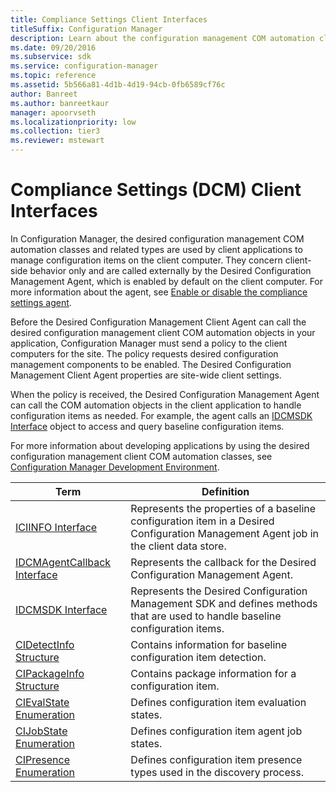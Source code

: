 ```yaml
---
title: Compliance Settings Client Interfaces
titleSuffix: Configuration Manager
description: Learn about the configuration management COM automation classes and related types used by client applications to manage configuration items on the client computer.
ms.date: 09/20/2016
ms.subservice: sdk
ms.service: configuration-manager
ms.topic: reference
ms.assetid: 5b566a81-4d1b-4d19-94cb-0fb6589cf76c
author: Banreet
ms.author: banreetkaur
manager: apoorvseth
ms.localizationpriority: low
ms.collection: tier3
ms.reviewer: mstewart
---
```

# Compliance Settings (DCM) Client Interfaces
In Configuration Manager, the desired configuration management COM automation classes and related types are used by client applications to manage configuration items on the client computer. They concern client-side behavior only and are called externally by the Desired Configuration Management Agent, which is enabled by default on the client computer. For more information about the agent, see [Enable or disable the compliance settings agent](../../../../compliance/how-to-enable-or-disable-the-compliance-settings--dcm--agent.md).

 Before the Desired Configuration Management Client Agent can call the desired configuration management client COM automation objects in your application, Configuration Manager must send a policy to the client computers for the site. The policy requests desired configuration management components to be enabled. The Desired Configuration Management Client Agent properties are site-wide client settings.

 When the policy is received, the Desired Configuration Management Agent can call the COM automation objects in the client application to handle configuration items as needed. For example, the agent calls an [IDCMSDK Interface](../../../../../develop/reference/core/clients/client-classes/idcmsdk-interface.md) object to access and query baseline configuration items.

 For more information about developing applications by using the desired configuration management client COM automation classes, see [Configuration Manager Development Environment](../../../../../develop/core/reqs/about-configuration-manager-sdk-requirements.md).

|Term|Definition|
|----------|----------------|
|[ICIINFO Interface](../../../../../develop/reference/core/clients/client-classes/iciinfo-interface.md)|Represents the properties of a baseline configuration item in a Desired Configuration Management Agent job in the client data store.|
|[IDCMAgentCallback Interface](../../../../../develop/reference/core/clients/client-classes/idcmagentcallback-interface.md)|Represents the callback for the Desired Configuration Management Agent.|
|[IDCMSDK Interface](../../../../../develop/reference/core/clients/client-classes/idcmsdk-interface.md)|Represents the Desired Configuration Management SDK and defines methods that are used to handle baseline configuration items.|
|[CIDetectInfo Structure](../../../../../develop/reference/core/clients/client-classes/cidetectinfo-structure.md)|Contains information for baseline configuration item detection.|
|[CIPackageInfo Structure](../../../../../develop/reference/core/clients/client-classes/cipackageinfo-structure.md)|Contains package information for a configuration item.|
|[CIEvalState Enumeration](../../../../../develop/reference/core/clients/client-classes/cievalstate-enumeration.md)|Defines configuration item evaluation states.|
|[CIJobState Enumeration](../../../../../develop/reference/core/clients/client-classes/cijobstate-enumeration.md)|Defines configuration item agent job states.|
|[CIPresence Enumeration](../../../../../develop/reference/core/clients/client-classes/cipresence-enumeration.md)|Defines configuration item presence types used in the discovery process.|
